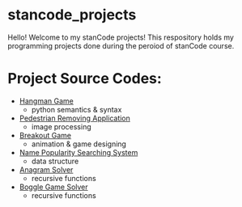 # stancode_projects
Hello!
Welcome to my stanCode projects!
This respository holds my programming projects done during the peroiod of stanCode course.



# Project Source Codes:
* [Hangman Game](https://github.com/haoyuchan/stancode_projects/tree/main/stancode_projects/hangman_game)
  * python semantics & syntax
* [Pedestrian Removing Application](https://github.com/haoyuchan/stancode_projects/tree/main/stancode_projects/pedestrain%20removing%20application)
  * image processing
* [Breakout Game](https://github.com/haoyuchan/stancode_projects/tree/main/stancode_projects/break_out_game)
  * animation & game designing
* [Name Popularity Searching System](https://github.com/haoyuchan/stancode_projects/tree/main/stancode_projects/name_searching_system)
  * data structure
* [Anagram Solver](https://github.com/haoyuchan/stancode_projects/tree/main/stancode_projects/anagram)
  * recursive functions
* [Boggle Game Solver](https://github.com/haoyuchan/stancode_projects/tree/main/stancode_projects/boggle_game_solver)
  * recursive functions
